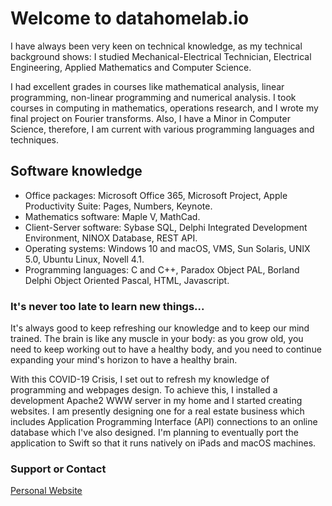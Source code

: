 # Welcome to datahomelab.io

I have always been very keen on technical knowledge, as my technical background shows: I studied Mechanical-Electrical Technician, Electrical Engineering, Applied Mathematics and Computer Science.

I had excellent grades in courses like mathematical analysis, linear programming, non-linear programming and numerical analysis. I took courses in computing in mathematics, operations research, and I wrote my final project on Fourier transforms. Also, I have a Minor in Computer Science, therefore, I am current with various programming languages and techniques.

## Software knowledge

- Office packages: Microsoft Office 365, Microsoft Project, Apple Productivity Suite: Pages, Numbers, Keynote.
- Mathematics software: Maple V, MathCad.
- Client-Server software: Sybase SQL, Delphi Integrated Development Environment, NINOX Database, REST API.
- Operating systems: Windows 10 and macOS, VMS, Sun Solaris, UNIX 5.0, Ubuntu Linux, Novell 4.1.
- Programming languages: C and C++, Paradox Object PAL, Borland Delphi Object Oriented Pascal, HTML, Javascript.


### It's never too late to learn new things...

It's always good to keep refreshing our knowledge and to keep our mind trained. The brain is like any muscle in your body: as you grow old, you need to keep working out to have a healthy body, and you need to continue expanding your mind's horizon to have a healthy brain.

With this COVID-19 Crisis, I set out to refresh my knowledge of programming and webpages design. To achieve this, I installed a development Apache2 WWW server in my home and I started creating websites. I am presently designing one for a real estate business which includes Application Programming Interface (API) connections to an online database which I've also designed. I'm planning to eventually port the application to Swift so that it runs natively on iPads and macOS machines.

### Support or Contact
[Personal Website](http://chris.gelso.net)
